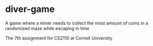 # diver-game
A game where a miner needs to collect the most amount of coins in a randomized maze while escaping in time

The 7th assignment for CS2110 at Cornell University
